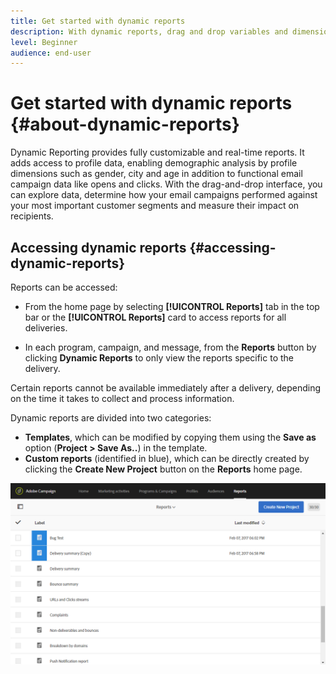```yaml
---
title: Get started with dynamic reports
description: With dynamic reports, drag and drop variables and dimensions into your freeform environment and analyze the success of your campaigns.
level: Beginner
audience: end-user
---
```

# Get started with dynamic reports {#about-dynamic-reports}

Dynamic Reporting provides fully customizable and real-time reports. It adds access to profile data, enabling demographic analysis by profile dimensions such as gender, city and age in addition to functional email campaign data like opens and clicks. With the drag-and-drop interface, you can explore data, determine how your email campaigns performed against your most important customer segments and measure their impact on recipients.

## Accessing dynamic reports {#accessing-dynamic-reports}

Reports can be accessed:

* From the home page by selecting **[!UICONTROL Reports]** tab in the top bar or the **[!UICONTROL Reports]** card to access reports for all deliveries.

* In each program, campaign, and message, from the **Reports** button by clicking **Dynamic Reports** to only view the reports specific to the delivery.

Certain reports cannot be available immediately after a delivery, depending on the time it takes to collect and process information.

Dynamic reports are divided into two categories:

* **Templates**, which can be modified by copying them using the **Save as** option (**Project > Save As..**) in the template.
* **Custom reports** (identified in blue), which can be directly created by clicking the **Create New Project** button on the **Reports** home page.

![](assets/dynamic_report_overview.png)


